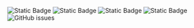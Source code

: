 ![Static Badge](https://img.shields.io/badge/blacklists-60-000000) ![Static Badge](https://img.shields.io/badge/blacklisted-2692395-cc0000) ![Static Badge](https://img.shields.io/badge/whitelisted-2242-00CC00) ![Static Badge](https://img.shields.io/badge/streaming_blacklist-28106-000000) ![GitHub issues](https://img.shields.io/github/issues/fabriziosalmi/blacklists)
